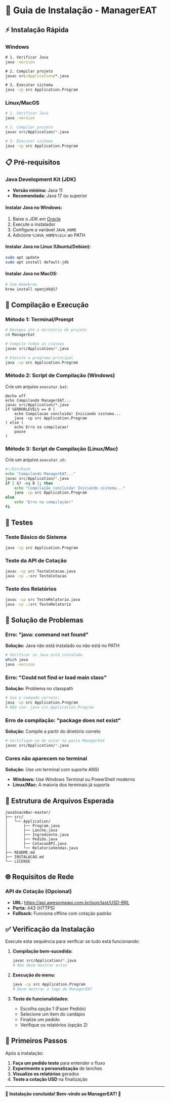 # 🚀 Guia de Instalação - ManagerEAT

## ⚡ Instalação Rápida

### Windows
```cmd
# 1. Verificar Java
java -version

# 2. Compilar projeto
javac src/Application/*.java

# 3. Executar sistema
java -cp src Application.Program
```

### Linux/MacOS
```bash
# 1. Verificar Java
java -version

# 2. Compilar projeto  
javac src/Application/*.java

# 3. Executar sistema
java -cp src Application.Program
```

## 📋 Pré-requisitos

### Java Development Kit (JDK)
- **Versão mínima:** Java 11
- **Recomendada:** Java 17 ou superior

#### Instalar Java no Windows:
1. Baixe o JDK em [Oracle](https://www.oracle.com/java/technologies/downloads/)
2. Execute o instalador
3. Configure a variável `JAVA_HOME`
4. Adicione `%JAVA_HOME%\bin` ao PATH

#### Instalar Java no Linux (Ubuntu/Debian):
```bash
sudo apt update
sudo apt install default-jdk
```

#### Instalar Java no MacOS:
```bash
# Com Homebrew
brew install openjdk@17
```

## 🔧 Compilação e Execução

### Método 1: Terminal/Prompt
```bash
# Navegue até o diretório do projeto
cd ManagerEat

# Compile todas as classes
javac src/Application/*.java

# Execute o programa principal
java -cp src Application.Program
```

### Método 2: Script de Compilação (Windows)
Crie um arquivo `executar.bat`:
```batch
@echo off
echo Compilando ManagerEAT...
javac src/Application/*.java
if %ERRORLEVEL% == 0 (
    echo Compilacao concluida! Iniciando sistema...
    java -cp src Application.Program
) else (
    echo Erro na compilacao!
    pause
)
```

### Método 3: Script de Compilação (Linux/Mac)
Crie um arquivo `executar.sh`:
```bash
#!/bin/bash
echo "Compilando ManagerEAT..."
javac src/Application/*.java
if [ $? -eq 0 ]; then
    echo "Compilação concluída! Iniciando sistema..."
    java -cp src Application.Program
else
    echo "Erro na compilação!"
fi
```

## 🧪 Testes

### Teste Básico do Sistema
```bash
java -cp src Application.Program
```

### Teste da API de Cotação
```bash
javac -cp src TesteCotacao.java
java -cp .:src TesteCotacao
```

### Teste dos Relatórios
```bash
javac -cp src TesteRelatorio.java
java -cp .:src TesteRelatorio
```

## 🐛 Solução de Problemas

### Erro: "java: command not found"
**Solução:** Java não está instalado ou não está no PATH
```bash
# Verificar se Java está instalado
which java
java -version
```

### Erro: "Could not find or load main class"
**Solução:** Problema no classpath
```bash
# Use o comando correto:
java -cp src Application.Program
# NÃO use: java src.Application.Program
```

### Erro de compilação: "package does not exist"
**Solução:** Compile a partir do diretório correto
```bash
# Certifique-se de estar na pasta ManagerEat
javac src/Application/*.java
```

### Cores não aparecem no terminal
**Solução:** Use um terminal com suporte ANSI
- **Windows:** Use Windows Terminal ou PowerShell moderno
- **Linux/Mac:** A maioria dos terminais já suporta

## 📁 Estrutura de Arquivos Esperada

```
JavaSnackBar-master/
├── src/
│   └── Application/
│       ├── Program.java
│       ├── Lanche.java
│       ├── Ingrediente.java
│       ├── Pedido.java
│       ├── CotacaoAPI.java
│       └── RelatorioVendas.java
├── README.md
├── INSTALACAO.md
└── LICENSE
```

## 🌐 Requisitos de Rede

### API de Cotação (Opcional)
- **URL:** https://api.awesomeapi.com.br/json/last/USD-BRL
- **Porta:** 443 (HTTPS)
- **Fallback:** Funciona offline com cotação padrão

## ✅ Verificação da Instalação

Execute esta sequência para verificar se tudo está funcionando:

1. **Compilação bem-sucedida:**
   ```bash
   javac src/Application/*.java
   # Não deve mostrar erros
   ```

2. **Execução do menu:**
   ```bash
   java -cp src Application.Program
   # Deve mostrar o logo do ManagerEAT
   ```

3. **Teste de funcionalidades:**
   - Escolha opção 1 (Fazer Pedido)
   - Selecione um item do cardápio
   - Finalize um pedido
   - Verifique os relatórios (opção 2)

## 🎯 Primeiros Passos

Após a instalação:

1. **Faça um pedido teste** para entender o fluxo
2. **Experimente a personalização** de lanches
3. **Visualize os relatórios** gerados
4. **Teste a cotação USD** na finalização

---

**🎉 Instalação concluída! Bem-vindo ao ManagerEAT! 🎉**